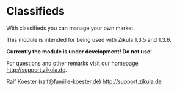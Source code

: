Classifieds
===========================

With classifieds you can manage your own market.

This module is intended for being used with Zikula 1.3.5 and 1.3.6.

**Currently the module is under development! Do not use!**

For questions and other remarks visit our homepage http://support.zikula.de.

Ralf Koester (ralf@familie-koester.de)
http://support.zikula.de
